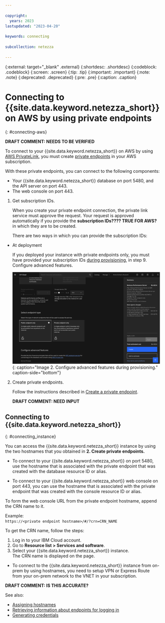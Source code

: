 ```yaml
---

copyright:
  years: 2023
lastupdated: "2023-04-20"

keywords: connecting

subcollection: netezza

---
```

{:external: target="_blank" .external}
{:shortdesc: .shortdesc}
{:codeblock: .codeblock}
{:screen: .screen}
{:tip: .tip}
{:important: .important}
{:note: .note}
{:deprecated: .deprecated}
{:pre: .pre}
{:caption: .caption}

# Connecting to {{site.data.keyword.netezza_short}} on AWS by using private endpoints
{: #connecting-aws}

**DRAFT COMMENT: NEEDS TO BE VERIFIED**

To connect to your {{site.data.keyword.netezza_short}} on AWS by using [AWS PrivateLink](https://docs.aws.amazon.com/vpc/latest/privatelink/what-is-privatelink.html), you must create [private endpoints](https://docs.aws.amazon.com/whitepapers/latest/aws-privatelink/what-are-vpc-endpoints.html) in your AWS subscription.

With these private endpoints, you can connect to the following components:

- Your {{site.data.keyword.netezza_short}} database on port 5480, and the API server on port 443.
- The web console on port 443.

1. Get subscription IDs.

   When you create your private endpoint connection, the private link service must approve the request. Your request is approved automatically if you provide the **subscription IDs???? TRUE FOR AWS?** in which they are to be created.

   There are two ways in which you can provide the subscription IDs:

- At deployment  
   
   If you deployed your instance with private endpoints only, you must have provided your subscription IDs [during provisioning](/docs/netezza?topic=netezza-getstarted), in step 9. Configure advanced features.

   ![Connecting to {{site.data.keyword.netezza_short}}](../images/aws_provisioning.png){: caption="Image 2. Configure advanced features during provisioning." caption-side="bottom"}   


2. Create private endpoints.

   Follow the instructions described in [Create a private endpoint](https://docs.aws.amazon.com/vpc/latest/privatelink/create-interface-endpoint.html).  

   **DRAFT COMMENT: NEED INPUT**

## Connecting to {{site.data.keyword.netezza_short}}
{: #connecting_instance}

You can access the {{site.data.keyword.netezza_short}} instance by using the two hostnames that you obtained in **2. Create private endpoints.**

- To connect to your {{site.data.keyword.netezza_short}} on port 5480, use the hostname that is associated with the private endpoint that was created with the database resource ID or alias.

- To connect to your {{site.data.keyword.netezza_short}} web console on port 443, you can use the hostname that is associated with the private endpoint that was created with the console resource ID or alias.  

To form the web console URL from the private endpoint hostname, append the CRN name to it.  

Example:  
`https://<private endpoint hostname>/#/?crn=CRN_NAME`  

To get the CRN name, follow the steps:

1. Log in to your IBM Cloud account.
1. Go to **Resource list > Services and software**.
1. Select your {{site.data.keyword.netezza_short}} instance.  
   The CRN name is displayed on the page.

- To connect to the {{site.data.keyword.netezza_short}} instance from on-prem by using hostnames, you need to setup VPN or Express Route from your on-prem network to the VNET in your subscription.

**DRAFT COMMENT: IS THIS ACCURATE?**

See also:

- [Assigning hostnames](/docs/netezza?topic=netezza-assing_hostnames)
- [Retrieving information about endpoints for logging in](/docs/netezza?topic=netezza-next-endpoints)
- [Generating credentials](/docs/netezza?topic=netezza-generate-credentials)
